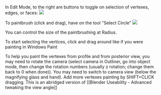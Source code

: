 In Edit Mode, to the right are buttons to toggle on selection of vertexes, edges, or faces:
![](https://i.imgur.com/153zaYN.png)

To paintbrush (click and drag), have on the tool "Select Circle"
![](https://i.imgur.com/wr5e8lT.png)

You can control the size of the paintbrushing at Radius.

To start selecting the vertices, click and drag around like if you were painting in Windows Paint

To help you paint the vertexes from profile and from posterior view, you may need to rotate the camera (select camera in Outliner, go into object mode, then change the rotation numbers (usually z rotation; change them back to 0 when done)). You may need to switch to camera view (below the magnifying glass and hand). Add more vertexes painting by SHIFT+CLICK dragging. This is an abridged version of [[Blender Useability - Advanced tweaking the view angle]]